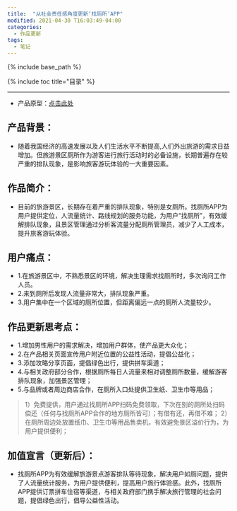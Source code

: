 ```yaml
---
title:  "从社会责任感角度更新‘找厕所’APP"
modified: 2021-04-30 T16:03:49-04:00
categories: 
  - 作品更新
tags:
  - 笔记
---
```


{% include base_path %}

{% include toc title="目录" %}


---

- 产品原型：[点击此处](https://modao.cc/app/19ce68e4cb745482e210f41c99a189f7768d9274?simulator_type=device#screen=skcosvc6kavqr0o)

## 产品背景：

- 随着我国经济的高速发展以及人们生活水平不断提高,人们外出旅游的需求日益增加。但旅游景区厕所作为游客进行旅行活动时的必备设施，长期普遍存在较严重的排队现象，是影响旅客游玩体验的一大重要因素。

## 作品简介：

- 目前的旅游景区，长期存在着严重的排队现象，特别是女厕所。找厕所APP为用户提供定位，人流量统计、路线规划的服务功能，为用户“找厕所”，有效缓解排队现象，且景区管理通过分析客流量分配厕所管理员，减少了人工成本，提升旅客游玩体验。

## 用户痛点：
- 1.在旅游景区中，不熟悉景区的环境，解决生理需求找厕所时，多次询问工作人员。
- 2.来到厕所后发现人流量非常大，排队现象严重。
- 3.用户集中在一个区域的厕所位置，但距离偏远一点的厕所人流量较少。

## 作品更新思考点：
- 1.增加男性用户的需求解决，增加用户群体，使产品更大众化；
- 2.在产品相关页面宣传用户附近位置的公益性活动，提倡公益化；
- 3.添加攻略分享页面，提倡绿色出行，提供拼车渠道；
- 4.与相关政府部分合作，根据厕所每日人流量来相对调整厕所数量，缓解游客排队现象，加强景区管理；
- 5.与品牌或者周边商店合作，在厕所入口处提供卫生纸、卫生巾等用品；
> 1）免费提供，用户通过找厕所APP扫码免费领取，下次在别的厕所处扫码偿还（任何与找厕所APP合作的地方厕所皆可）；有借有还，再借不难；
2）在厕所周边处放置纸巾、卫生巾等用品售卖机，有效避免景区溢价行为，为用户提供便利；

## 加值宣言（更新后）：

- 找厕所APP为有效缓解旅游景点游客排队等待现象，解决用户如厕问题，提供了人流量统计服务，为用户提供便利，提高用户旅行体验感。此外，找厕所APP提供订票拼车住宿等渠道，与相关政府部门携手解决旅行管理的社会问题，提倡绿色出行，倡导公益性活动。




